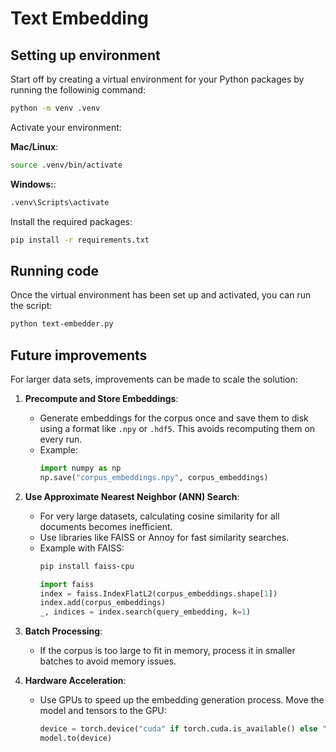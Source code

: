 # Text Embedding

## Setting up environment
Start off by creating a virtual environment for your Python packages by running the followinig command:

```bash
python -m venv .venv
```
Activate your environment:

**Mac/Linux**:
```bash
source .venv/bin/activate
```

**Windows:**:
```bash
.venv\Scripts\activate
```

Install the required packages:
```bash
pip install -r requirements.txt
```

## Running code

Once the virtual environment has been set up and activated, you can run the script:
```bash
python text-embedder.py
```

## Future improvements

For larger data sets, improvements can be made to scale the solution:

1. **Precompute and Store Embeddings**:
   - Generate embeddings for the corpus once and save them to disk using a format like `.npy` or `.hdf5`. This avoids recomputing them on every run.
   - Example:
     ```python
     import numpy as np
     np.save("corpus_embeddings.npy", corpus_embeddings)
     ```

2. **Use Approximate Nearest Neighbor (ANN) Search**:
   - For very large datasets, calculating cosine similarity for all documents becomes inefficient.
   - Use libraries like FAISS or Annoy for fast similarity searches.
   - Example with FAISS:
     ```bash
     pip install faiss-cpu
     ```
     ```python
     import faiss
     index = faiss.IndexFlatL2(corpus_embeddings.shape[1])
     index.add(corpus_embeddings)
     _, indices = index.search(query_embedding, k=1)
     ```

3. **Batch Processing**:
   - If the corpus is too large to fit in memory, process it in smaller batches to avoid memory issues.

4. **Hardware Acceleration**:
   - Use GPUs to speed up the embedding generation process. Move the model and tensors to the GPU:
     ```python
     device = torch.device("cuda" if torch.cuda.is_available() else "cpu")
     model.to(device)
     ```